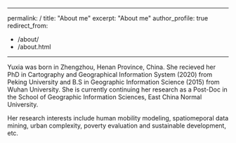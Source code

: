 ---
permalink: /
title: "About me"
excerpt: "About me"
author_profile: true
redirect_from: 
  - /about/
  - /about.html

-----
Yuxia was born in Zhengzhou, Henan Province, China. She recieved her PhD in Cartography and Geographical Information System (2020) from Peking University and B.S in Geographic Information Science (2015) from Wuhan University. She is currently continuing her research as a Post-Doc in the School of Geographic Information Sciences, East China Normal University.  


Her research interests include human mobility modeling, spatiomeporal data mining, urban complexity, poverty evaluation and sustainable development, etc.


